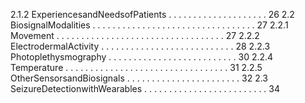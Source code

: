 2.1.2 ExperiencesandNeedsofPatients . . . . . . . . . . . . . . . . . . . . 26
2.2 BiosignalModalities . . . . . . . . . . . . . . . . . . . . . . . . . . . . . . . . . 27
2.2.1 Movement . . . . . . . . . . . . . . . . . . . . . . . . . . . . . . . . . . 27
2.2.2 ElectrodermalActivity . . . . . . . . . . . . . . . . . . . . . . . . . . . 28
2.2.3 Photoplethysmography . . . . . . . . . . . . . . . . . . . . . . . . . . 30
2.2.4 Temperature . . . . . . . . . . . . . . . . . . . . . . . . . . . . . . . . . 31
2.2.5 OtherSensorsandBiosignals . . . . . . . . . . . . . . . . . . . . . . . 32
2.3 SeizureDetectionwithWearables . . . . . . . . . . . . . . . . . . . . . . . . . 34